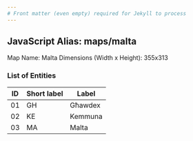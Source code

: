```yaml
---
# Front matter (even empty) required for Jekyll to process
---
```


## JavaScript Alias: maps/malta

Map Name: Malta
Dimensions (Width x Height): 355x313





### List of Entities

ID | Short label | Label
---|---|---|
01|GH|Għawdex
02|KE|Kemmuna
03|MA|Malta

